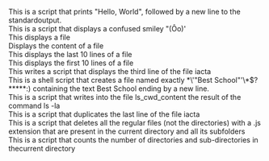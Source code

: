 This is a script that prints "Hello, World", followed by a new line to the standardoutput.\
This is a script that displays a confused smiley "(Ôo)'\
This displays a file\
Displays the content of a file\
This displays the last 10 lines of a file\
This displays the first 10 lines of a file\
This writes a script that displays the third line of the file iacta\
This is a shell script that creates a file named exactly \*\\'"Best School"\'\\*$\?\*\*\*\*\*:) containing the text Best School ending by a new line.\
This is a script that writes into the file ls_cwd_content the result of the command ls -la\
This is a script that duplicates the last line of the file iacta\
This is a script that deletes all the regular files (not the directories) with a .js extension that are present in the current directory and all its subfolders\
This is a script that counts the number of directories and sub-directories in thecurrent directory

